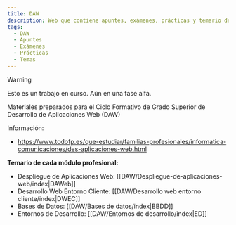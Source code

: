 ```yaml
---
title: DAW
description: Web que contiene apuntes, exámenes, prácticas y temario de Desarrollo de Aplicaciones Web
tags:
  - DAW
  - Apuntes
  - Exámenes
  - Prácticas
  - Temas
---
```

> [!warning]
> Esto es un trabajo en curso. Aún en una fase alfa.


Materiales preparados para el Ciclo Formativo de Grado Superior de Desarrollo de Aplicaciones Web (DAW)

Información:
- https://www.todofp.es/que-estudiar/familias-profesionales/informatica-comunicaciones/des-aplicaciones-web.html

**Temario de cada módulo profesional:**
- Despliegue de Aplicaciones Web: [[DAW/Despliegue-de-aplicaciones-web/index|DAWeb]]
- Desarrollo Web Entorno Cliente: [[DAW/Desarrollo web entorno cliente/index|DWEC]]
- Bases de Datos: [[DAW/Bases de datos/index|BBDD]]
- Entornos de Desarrollo: [[DAW/Entornos de desarrollo/index|ED]]